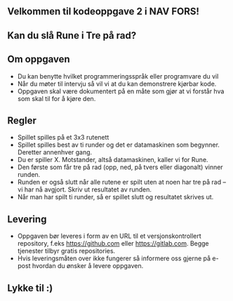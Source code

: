 ## Velkommen til kodeoppgave 2 i NAV FORS!

## Kan du slå Rune i Tre på rad?

## Om oppgaven
* Du kan benytte hvilket programmeringsspråk eller programvare du vil
* Når du møter til intervju så vil vi at du kan demonstrere kjørbar kode.
* Oppgaven skal være dokumentert på en måte som gjør at vi forstår hva som skal til for å kjøre den.


## Regler
* Spillet spilles på et 3x3 rutenett
* Spillet spilles best av ti runder og det er datamaskinen som begynner. Deretter annenhver gang.
* Du er spiller X. Motstander, altså datamaskinen, kaller vi for Rune.
* Den første som får tre på rad (opp, ned, på tvers eller diagonalt) vinner runden.
* Runden er også slutt når alle rutene er spilt uten at noen har tre på rad – vi har nå avgjort. Skriv ut resultatet av runden.
* Når man har spilt ti runder, så er spillet slutt og resultatet skrives ut.


## Levering
* Oppgaven bør leveres i form av en URL til et versjonskontrollert repository, f.eks https://github.com eller https://gitlab.com. Begge tjenester tilbyr gratis repositories.
* Hvis leveringsmåten over ikke fungerer så informere oss gjerne på e-post hvordan du ønsker å levere oppgaven.

## Lykke til :)
